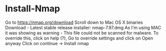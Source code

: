 # Install-Nmap

Go to https://nmap.org/download
Scroll down to Mac OS X binaries
Download - Latest stable release installer: nmap-7.97.dmg
As I'm using MAC it was showing as warning - This file could not be scanned for malware. To override this, click on help (?), Go to override settings and click on Open anyway
Click on continue -> Install nmap
